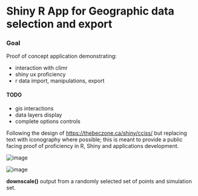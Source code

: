 # Shiny R App for Geographic data selection and export

### Goal
Proof of concept application demonstrating:
* interaction with climr
* shiny ux proficiency
* r data import, manipulations, export

#### TODO
* gis interactions
* data layers display
* complete options controls

Following the design of https://thebeczone.ca/shiny/cciss/ but replacing text with iconography where possible; this is meant to provide a public facing proof of proficiency in R, Shiny and applications development.

![image](https://github.com/user-attachments/assets/e3aa0797-57e3-4d69-9167-0b6f8cbb8053)

![image](https://github.com/user-attachments/assets/28ee4bda-2e30-47bc-9daf-541b659892ef)

**downscale()** output from a randomly selected set of points and simulation set.
